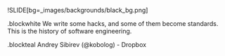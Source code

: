 !SLIDE[bg=_images/backgrounds/black_bg.png]

.blockwhite We write some hacks, and some of them become standards. This is the history of software engineering.

.blockteal Andrey Sibirev (@kobolog) - Dropbox

